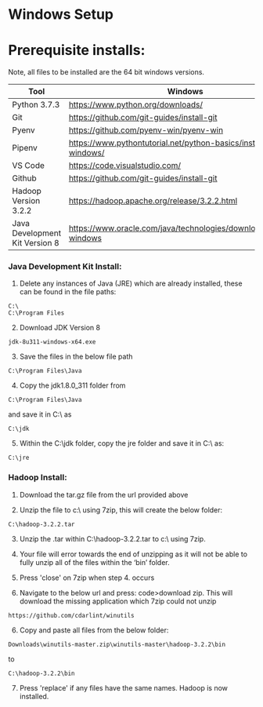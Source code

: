 # Windows Setup

# Prerequisite installs:
Note, all files to be installed are the 64 bit windows versions.

Tool | Windows 
--- | --- 
Python 3.7.3 | https://www.python.org/downloads/
Git | https://github.com/git-guides/install-git
Pyenv | https://github.com/pyenv-win/pyenv-win
Pipenv | https://www.pythontutorial.net/python-basics/install-pipenv-windows/
VS Code | https://code.visualstudio.com/
Github | https://github.com/git-guides/install-git
Hadoop Version 3.2.2 | https://hadoop.apache.org/release/3.2.2.html
Java Development Kit Version 8 | https://www.oracle.com/java/technologies/downloads/#java8-windows

### Java Development Kit Install:
1. Delete any instances of Java (JRE) which are already installed, these can be found in the file paths:
```
C:\
C:\Program Files
```

2. Download JDK Version 8
```
jdk-8u311-windows-x64.exe
```

3. Save the files in the below file path
```
C:\Program Files\Java
```

4. Copy the jdk1.8.0_311 folder from 
```
C:\Program Files\Java
```
and save it in C:\ as
```
C:\jdk
```

5. Within the C:\jdk folder, copy the jre folder and save it in C:\ as:
```
C:\jre
```


### Hadoop Install:
1. Download the tar.gz file from the url provided above

2. Unzip the file to c:\ using 7zip, this will create the below folder:
```
C:\hadoop-3.2.2.tar
```

3. Unzip the .tar within C:\hadoop-3.2.2.tar to c:\ using 7zip.

4. Your file will error towards the end of unzipping as it will not be able to fully unzip all of the files within the ‘bin’ folder.

5. Press 'close' on 7zip when step 4. occurs

5. Navigate to the below url and press: code>download zip. This will download the missing application which 7zip could not unzip
```
https://github.com/cdarlint/winutils
```

6. Copy and paste all files from the below folder:
```
Downloads\winutils-master.zip\winutils-master\hadoop-3.2.2\bin
```
to
```
C:\hadoop-3.2.2\bin
```

7. Press 'replace' if any files have the same names. Hadoop is now installed.


